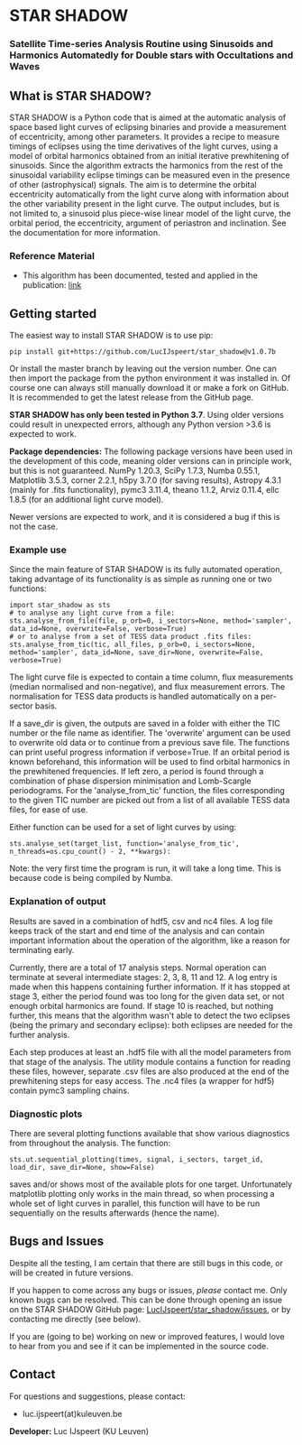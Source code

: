 # STAR SHADOW
### Satellite Time-series Analysis Routine using Sinusoids and Harmonics Automatedly for Double stars with Occultations and Waves


## What is STAR SHADOW?
STAR SHADOW is a Python code that is aimed at the automatic analysis of space based light curves of eclipsing binaries 
and provide a measurement of eccentricity, among other parameters. It provides a recipe to measure timings of eclipses 
using the time derivatives of the light curves, using a model of orbital harmonics obtained from an initial iterative 
prewhitening of sinusoids. Since the algorithm extracts the harmonics from the rest of the sinusoidal variability 
eclipse timings can be measured even in the presence of other (astrophysical) signals. The aim is to determine 
the orbital eccentricity automatically from the light curve along with information about the other variability present 
in the light curve. The output includes, but is not limited to, a sinusoid plus piece-wise linear model of 
the light curve, the orbital period, the eccentricity, argument of periastron and inclination. See the documentation 
for more information.


### Reference Material

* This algorithm has been documented, tested and applied in the publication: [link](link)


## Getting started

The easiest way to install STAR SHADOW is to use pip:

    pip install git+https://github.com/LucIJspeert/star_shadow@v1.0.7b

Or install the master branch by leaving out the version number. 
One can then import the package from the python environment it was installed in. 
Of course one can always still manually download it or make a fork on GitHub. 
It is recommended to get the latest release from the GitHub page. 

**STAR SHADOW has only been tested in Python 3.7**. Using older versions could result in unexpected errors, 
although any Python version >3.6 is expected to work.

**Package dependencies:** The following package versions have been used in the development of this code, 
meaning older versions can in principle work, but this is not guaranteed. NumPy 1.20.3, SciPy 1.7.3, Numba 0.55.1, 
Matplotlib 3.5.3, corner 2.2.1, h5py 3.7.0 (for saving results), Astropy 4.3.1 (mainly for .fits functionality), 
pymc3 3.11.4, theano 1.1.2, Arviz 0.11.4, ellc 1.8.5 (for an additional light curve model).

Newer versions are expected to work, and it is considered a bug if this is not the case.


### Example use

Since the main feature of STAR SHADOW is its fully automated operation, taking advantage of its functionality is 
as simple as running one or two functions:

    import star_shadow as sts
    # to analyse any light curve from a file: 
    sts.analyse_from_file(file, p_orb=0, i_sectors=None, method='sampler', data_id=None, overwrite=False, verbose=True)
    # or to analyse from a set of TESS data product .fits files:
    sts.analyse_from_tic(tic, all_files, p_orb=0, i_sectors=None, method='sampler', data_id=None, save_dir=None, overwrite=False, verbose=True)

The light curve file is expected to contain a time column, flux measurements (median normalised and non-negative), 
and flux measurement errors. The normalisation for TESS data products is handled automatically on a per-sector basis. 

If a save_dir is given, the outputs are saved in a folder with either the TIC number or the file name as identifier. 
The 'overwrite' argument can be used to overwrite old data or to continue from a previous save file. The functions can 
print useful progress information if verbose=True. If an orbital period is known beforehand, this information 
will be used to find orbital harmonics in the prewhitened frequencies. If left zero, a period is found through 
a combination of phase dispersion minimisation and Lomb-Scargle periodograms. For the 'analyse_from_tic' function, 
the files corresponding to the given TIC number are picked out from a list of all available TESS data files, 
for ease of use.

Either function can be used for a set of light curves by using:

    sts.analyse_set(target_list, function='analyse_from_tic', n_threads=os.cpu_count() - 2, **kwargs):

Note: the very first time the program is run, it will take a long time. This is because code is being compiled by Numba.


### Explanation of output

Results are saved in a combination of hdf5, csv and nc4 files. A log file keeps track of the start and end time 
of the analysis and can contain important information about the operation of the algorithm, like a reason for 
terminating early.

Currently, there are a total of 17 analysis steps. Normal operation can terminate at several intermediate stages: 
2, 3, 8, 11 and 12. A log entry is made when this happens containing further information. If it has stopped at stage 3, 
either the period found was too long for the given data set, or not enough orbital harmonics are found. 
If stage 10 is reached, but nothing further, this means that the algorithm wasn't able to detect the 
two eclipses (being the primary and secondary eclipse): both eclipses are needed for the further analysis.

Each step produces at least an .hdf5 file with all the model parameters from that stage of the analysis. 
The utility module contains a function for reading these files, however, separate .csv files are also produced 
at the end of the prewhitening steps for easy access. The .nc4 files (a wrapper for hdf5) contain pymc3 sampling chains.


### Diagnostic plots

There are several plotting functions available that show various diagnostics from throughout the analysis. The function:

    sts.ut.sequential_plotting(times, signal, i_sectors, target_id, load_dir, save_dir=None, show=False)

saves and/or shows most of the available plots for one target. Unfortunately matplotlib plotting only works in
the main thread, so when processing a whole set of light curves in parallel, this function will have to be run 
sequentially on the results afterwards (hence the name).


## Bugs and Issues

Despite all the testing, I am certain that there are still bugs in this code, or will be created in future versions. 

If you happen to come across any bugs or issues, *please* contact me. Only known bugs can be resolved.
This can be done through opening an issue on the STAR SHADOW GitHub page: 
[LucIJspeert/star_shadow/issues](https://github.com/LucIJspeert/star_shadow/issues), 
or by contacting me directly (see below).

If you are (going to be) working on new or improved features, I would love to hear from you and see if it can be 
implemented in the source code.


## Contact

For questions and suggestions, please contact:

* luc.ijspeert(at)kuleuven.be

**Developer:** Luc IJspeert (KU Leuven)
